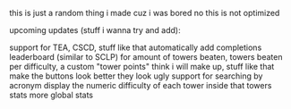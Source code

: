 this is just a random thing i made cuz i was bored
no this is not optimized



upcoming updates (stuff i wanna try and add):

support for TEA, CSCD, stuff like that
automatically add completions
leaderboard (similar to SCLP) for amount of towers beaten, towers beaten per difficulty, a custom "tower points" think i will make up, stuff like that
make the buttons look better they look ugly
support for searching by acronym
display the numeric difficulty of each tower inside that towers stats
more global stats
